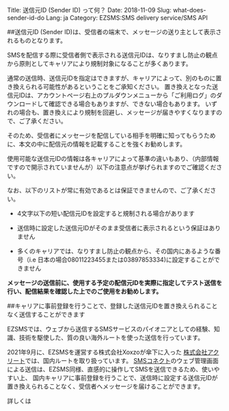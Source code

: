 Title: 送信元ID (Sender ID) って何？
Date: 2018-11-09
Slug: what-does-sender-id-do
Lang: ja
Category: EZSMS:SMS delivery service/SMS API

##送信元ID (Sender ID)は、受信者の端末で、メッセージの送り主として表示されるものとなります。

SMSを配信する際に受信者側で表示される送信元IDは、なりすまし防止の観点から原則としてキャリアにより規制対象になることが多くあります。

通常の送信時、送信元IDを指定はできますが、キャリアによって、別のものに置き換えられる可能性があるということをご承知ください。
置き換えとなった送信元IDは、アカウントページ右上のプルダウンメニューから「ご利用ログ」のダウンロードして確認できる場合もありますが、できない場合もあります。
いずれの場合も、置き換えにより規制を回避し、メッセージが届きやすくなりますので、ご了承ください。

そのため、受信者にメッセージを配信している相手を明確に知ってもらうために、本文の中に配信元の情報を記載することを強くお勧めします。

使用可能な送信元IDの情報は各キャリアによって基準の違いもあり、（内部情報ですので開示されていませんが）以下の注意点が挙げられますのでご確認ください。

なお、以下のリストが常に有効であるとは保証できませんので、ご了承ください。

* 4文字以下の短い配信元IDを設定すると規制される場合があります

* 送信時に設定した送信元IDがそのまま受信者に表示されるという保証はありません

* 多くのキャリアでは、なりすまし防止の観点から、その国内にあるような番号（i.e 日本の場合08011223455または03897853334)に設定することができません

**メッセージの送信前に、使用する予定の配信元IDを実際に指定してテスト送信を行い、配信結果を確認した上でのご使用をお勧めします。**


##キャリアに事前登録を行うことで、登録した送信元IDを置き換えられることなく送信することができます

EZSMSでは、ウェブから送信するSMSサービスのパイオニアとしての経験、知識、技術を駆使した、質の良い海外ルートを使った送信を行っています。

2021年9月に、EZSMSを運営する株式会社Xoxzoが傘下に入った [株式会社アクリート](https://www.accrete-inc.com/)では、国内ルートを取り扱っています。
[SMSコネクト](https://www.accrete-inc.com/service/onewaysms/index.html)のウェブ管理画面による送信は、EZSMS同様、直感的に操作してSMSを送信できるため、使いやすい上、
国内キャリアに事前登録を行うことで、送信時に設定する送信元IDが置き換えられることなく、受信者へメッセージを届けることができます。

詳しくは

